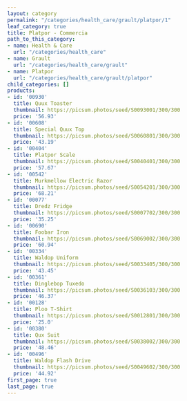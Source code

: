 ```yaml
---
layout: category
permalink: "/categories/health_care/grault/platpor/1"
leaf_category: true
title: Platpor - Commercia
path_to_this_category:
- name: Health & Care
  url: "/categories/health_care"
- name: Grault
  url: "/categories/health_care/grault"
- name: Platpor
  url: "/categories/health_care/grault/platpor"
child_categories: []
products:
- id: '00930'
  title: Quux Toaster
  thumbnail: https://picsum.photos/seed/S0093001/300/300
  price: '56.93'
- id: '00608'
  title: Special Quux Top
  thumbnail: https://picsum.photos/seed/S0060801/300/300
  price: '43.19'
- id: '00404'
  title: Platpor Scale
  thumbnail: https://picsum.photos/seed/S0040401/300/300
  price: '57.67'
- id: '00542'
  title: Murkmellow Electric Razor
  thumbnail: https://picsum.photos/seed/S0054201/300/300
  price: '68.21'
- id: '00077'
  title: Dredz Fridge
  thumbnail: https://picsum.photos/seed/S0007702/300/300
  price: '35.25'
- id: '00690'
  title: Foobar Iron
  thumbnail: https://picsum.photos/seed/S0069002/300/300
  price: '60.94'
- id: '00334'
  title: Waldop Uniform
  thumbnail: https://picsum.photos/seed/S0033405/300/300
  price: '43.45'
- id: '00361'
  title: Dinglebop Tuxedo
  thumbnail: https://picsum.photos/seed/S0036103/300/300
  price: '46.37'
- id: '00128'
  title: Ploo T-Shirt
  thumbnail: https://picsum.photos/seed/S0012801/300/300
  price: '25.0'
- id: '00380'
  title: Qux Suit
  thumbnail: https://picsum.photos/seed/S0038002/300/300
  price: '48.46'
- id: '00496'
  title: Waldop Flash Drive
  thumbnail: https://picsum.photos/seed/S0049602/300/300
  price: '44.92'
first_page: true
last_page: true
---
```

